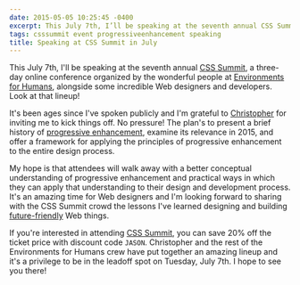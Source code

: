 ```yaml
---
date: 2015-05-05 10:25:45 -0400
excerpt: This July 7th, I’ll be speaking at the seventh annual CSS Summit.
tags: csssummit event progressiveenhancement speaking
title: Speaking at CSS Summit in July
---
```


This July 7th, I'll be speaking at the seventh annual [CSS Summit](http://csssummit.com/), a three-day online conference organized by the wonderful people at [Environments for Humans](http://environmentsforhumans.com/), alongside some incredible Web designers and developers. Look at that lineup!

It's been ages since I've spoken publicly and I'm grateful to [Christopher](http://christopherschmitt.com/) for inviting me to kick things off. No pressure! The plan's to present a brief history of [progressive enhancement](https://en.wikipedia.org/wiki/Progressive_enhancement), examine its relevance in 2015, and offer a framework for applying the principles of progressive enhancement to the entire design process.

My hope is that attendees will walk away with a better conceptual understanding of progressive enhancement and practical ways in which they can apply that understanding to their design and development process. It's an amazing time for Web designers and I'm looking forward to sharing with the CSS Summit crowd the lessons I've learned designing and building [future-friendly](http://futurefriendlyweb.com/) Web things.

If you're interested in attending [CSS Summit](http://csssummit.com/), you can save 20% off the ticket price with discount code `JASON`. Christopher and the rest of the Environments for Humans crew have put together an amazing lineup and it's a privilege to be in the leadoff spot on Tuesday, July 7th. I hope to see you there!